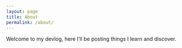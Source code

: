 ```yaml
---
layout: page
title: About
permalink: /about/
---
```


Welcome to my devlog, here I’ll be posting things I learn and discover.

